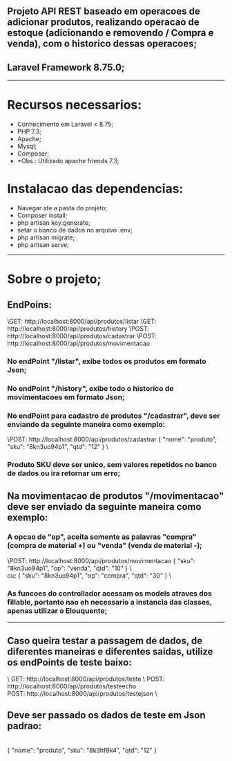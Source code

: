 ## Projeto API REST baseado em operacoes de adicionar produtos, realizando operacao de estoque (adicionando e removendo / Compra e venda), com o historico dessas operacoes;

## Laravel Framework 8.75.0;

---

# Recursos necessarios:
- Conhecimento em Laravel < 8.75;
- PHP 7.3;
- Apache;
- Mysql;
- Composer;
- *Obs.: Utilizado apache friends 7.3;

# Instalacao das dependencias:
- Navegar ate a pasta do projeto;
- Composer install;
- php artisan key:generate;
- setar o banco de dados no arquivo .env;
- php artisan migrate;
- php artisan serve;

---

# Sobre o projeto;

## EndPoins:

\GET:    http://localhost:8000/api/produtos/listar
\GET:    http://localhost:8000/api/produtos/history
\POST:   http://localhost:8000/api/produtos/cadastrar
\POST:   http://localhost:8000/api/produtos/movimentacao

### No endPoint **"/listar"**, exibe todos os produtos em formato Json;

### No endPoint **"/history"**, exibe todo o historico de movimentacoes em formato Json;

### No endPoint para cadastro de produtos **"/cadastrar"**, deve ser enviando da seguinte maneira como exemplo:
\POST:   http://localhost:8000/api/produtos/cadastrar 
\{ 
	\"nome": "produto", 
	\"sku": "8kn3uo94p1", 
	\"qtd": "12" 
\} 
\
### Produto SKU deve ser unico, sem valores repetidos no banco de dados ou ira retornar um erro;

## Na movimentacao de produtos **"/movimentacao"** deve ser enviado da seguinte maneira como exemplo:
### A opcao de "op", aceita somente as palavras **"compra"** (compra de material +) ou **"venda"** (venda de material -); 
\POST:   http://localhost:8000/api/produtos/movimentacao 
\{ 
	\"sku": "8kn3uo94p1", 
	\"op": "venda", 
	\"qtd": "10" 
\} 
\  
ou: 
\{ 
	\"sku": "8kn3uo94p1", 
	\"op": "compra", 
	\"qtd": "30" 
\} 
\
### As funcoes do controllador acessam os models atraves dos fillable, portanto nao eh necessario a instancia das classes, apenas utilizar o Elouquente;

---

## Caso queira testar a passagem de dados, de diferentes maneiras e diferentes saidas, utilize os endPoints de teste baixo: 
\ 
GET:    http://localhost:8000/api/produtos/teste
\ 
POST:   http://localhost:8000/api/produtos/testeecho 
\
POST:   http://localhost:8000/api/produtos/testejson 
\

## Deve ser passado os dados de teste em Json padrao: 
\
\{ 
	\"nome": "produto", 
	\"sku": "8k3hf8k4", 
	\"qtd": "12" 
\} 
